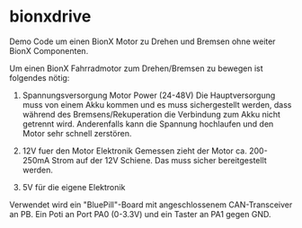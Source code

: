 # bionxdrive
Demo Code um einen BionX Motor zu Drehen und Bremsen ohne weiter BionX Componenten.

Um einen BionX Fahrradmotor zum Drehen/Bremsen zu bewegen ist folgendes nötig:

1. Spannungsversorgung Motor Power (24-48V)
Die Hauptversorgung muss von einem Akku kommen und es muss sichergestellt werden, 
dass während des Bremsens/Rekuperation die Verbindung zum Akku nicht getrennt wird. 
Anderenfalls kann die Spannung hochlaufen und den Motor sehr schnell zerstören.

2. 12V fuer den Motor Elektronik
Gemessen zieht der Motor ca. 200-250mA Strom auf der 12V Schiene. 
Das muss sicher bereitgestellt werden.

3. 5V für die eigene Elektronik

Verwendet wird ein "BluePill"-Board mit angeschlossenem CAN-Transceiver an PB. 
Ein Poti an Port PA0 (0-3.3V) und ein Taster an PA1 gegen GND.

